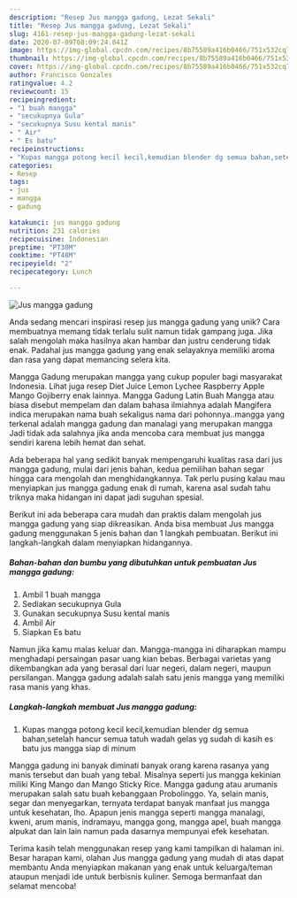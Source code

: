 ```yaml
---
description: "Resep Jus mangga gadung, Lezat Sekali"
title: "Resep Jus mangga gadung, Lezat Sekali"
slug: 4161-resep-jus-mangga-gadung-lezat-sekali
date: 2020-07-09T08:09:24.041Z
image: https://img-global.cpcdn.com/recipes/8b75589a416b0466/751x532cq70/jus-mangga-gadung-foto-resep-utama.jpg
thumbnail: https://img-global.cpcdn.com/recipes/8b75589a416b0466/751x532cq70/jus-mangga-gadung-foto-resep-utama.jpg
cover: https://img-global.cpcdn.com/recipes/8b75589a416b0466/751x532cq70/jus-mangga-gadung-foto-resep-utama.jpg
author: Francisco Gonzales
ratingvalue: 4.2
reviewcount: 15
recipeingredient:
- "1 buah mangga"
- "secukupnya Gula"
- "secukupnya Susu kental manis"
- " Air"
- " Es batu"
recipeinstructions:
- "Kupas mangga potong kecil kecil,kemudian blender dg semua bahan,setelah hancur semua tatuh wadah gelas yg sudah di kasih es batu jus mangga siap di minum"
categories:
- Resep
tags:
- jus
- mangga
- gadung

katakunci: jus mangga gadung 
nutrition: 231 calories
recipecuisine: Indonesian
preptime: "PT30M"
cooktime: "PT48M"
recipeyield: "2"
recipecategory: Lunch

---
```



![Jus mangga gadung](https://img-global.cpcdn.com/recipes/8b75589a416b0466/751x532cq70/jus-mangga-gadung-foto-resep-utama.jpg)

Anda sedang mencari inspirasi resep jus mangga gadung yang unik? Cara membuatnya memang tidak terlalu sulit namun tidak gampang juga. Jika salah mengolah maka hasilnya akan hambar dan justru cenderung tidak enak. Padahal jus mangga gadung yang enak selayaknya memiliki aroma dan rasa yang dapat memancing selera kita.

Mangga Gadung merupakan mangga yang cukup populer bagi masyarakat Indonesia. Lihat juga resep Diet Juice Lemon Lychee Raspberry Apple Mango Gojiberry enak lainnya. Mangga Gadung Latin Buah Mangga atau biasa disebut mempelam dan dalam bahasa ilmiahnya adalah Mangifera indica merupakan nama buah sekaligus nama dari pohonnya..mangga yang terkenal adalah mangga gadung dan manalagi yang merupakan mangga Jadi tidak ada salahnya jika anda mencoba cara membuat jus mangga sendiri karena lebih hemat dan sehat.

Ada beberapa hal yang sedikit banyak mempengaruhi kualitas rasa dari jus mangga gadung, mulai dari jenis bahan, kedua pemilihan bahan segar hingga cara mengolah dan menghidangkannya. Tak perlu pusing kalau mau menyiapkan jus mangga gadung enak di rumah, karena asal sudah tahu triknya maka hidangan ini dapat jadi suguhan spesial.


Berikut ini ada beberapa cara mudah dan praktis dalam mengolah jus mangga gadung yang siap dikreasikan. Anda bisa membuat Jus mangga gadung menggunakan 5 jenis bahan dan 1 langkah pembuatan. Berikut ini langkah-langkah dalam menyiapkan hidangannya.

<!--inarticleads1-->

##### Bahan-bahan dan bumbu yang dibutuhkan untuk pembuatan Jus mangga gadung:

1. Ambil 1 buah mangga
1. Sediakan secukupnya Gula
1. Gunakan secukupnya Susu kental manis
1. Ambil  Air
1. Siapkan  Es batu


Namun jika kamu malas keluar dan. Mangga-mangga ini diharapkan mampu menghadapi persaingan pasar uang kian bebas. Berbagai varietas yang dikembangkan ada yang berasal dari luar negeri, dalam negeri, maupun persilangan. Mangga gadung adalah salah satu jenis mangga yang memiliki rasa manis yang khas. 

<!--inarticleads2-->

##### Langkah-langkah membuat Jus mangga gadung:

1. Kupas mangga potong kecil kecil,kemudian blender dg semua bahan,setelah hancur semua tatuh wadah gelas yg sudah di kasih es batu jus mangga siap di minum


Mangga gadung ini banyak diminati banyak orang karena rasanya yang manis tersebut dan buah yang tebal. Misalnya seperti jus mangga kekinian miliki King Mango dan Mango Sticky Rice. Mangga gadung atau arumanis merupakan salah satu buah kebanggaan Probolinggo. Ya, selain manis, segar dan menyegarkan, ternyata terdapat banyak manfaat jus mangga untuk kesehatan, lho. Apapun jenis mangga seperti mangga manalagi, kweni, arum manis, indramayu, mangga gong, mangga apel, buah mangga alpukat dan lain lain namun pada dasarnya mempunyai efek kesehatan. 

Terima kasih telah menggunakan resep yang kami tampilkan di halaman ini. Besar harapan kami, olahan Jus mangga gadung yang mudah di atas dapat membantu Anda menyiapkan makanan yang enak untuk keluarga/teman ataupun menjadi ide untuk berbisnis kuliner. Semoga bermanfaat dan selamat mencoba!
